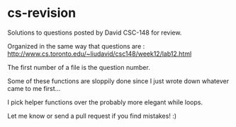 cs-revision
===========

Solutions to questions posted by David CSC-148 for review. 

Organized in the same way that questions are : http://www.cs.toronto.edu/~liudavid/csc148/week12/lab12.html

The first number of a file is the question number.

Some of these functions are sloppily done since I just wrote down whatever came to me first...

I pick helper functions over the probably more elegant while loops.

Let me know or send a pull request if you find mistakes! :)

